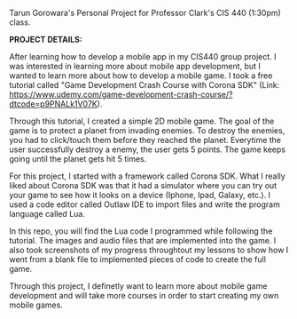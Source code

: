 Tarun Gorowara's Personal Project for Professor Clark's CIS 440 (1:30pm) class.

<b>PROJECT DETAILS:</b>

After learning how to develop a mobile app in my CIS440 group project. I was interested in learning more about mobile app development, but I wanted to learn more about how to develop a mobile game. I took a free tutorial called "Game Development Crash Course with Corona SDK" (Link: https://www.udemy.com/game-development-crash-course/?dtcode=p9PNALk1V07K).

Through this tutorial, I created a simple 2D mobile game. The goal of the game is to protect a planet from invading enemies. To destroy the enemies, you had to click/touch them before they reached the planet. Everytime the user successfully destroy a enemy, the user gets 5 points. The game keeps going until the planet gets hit 5 times.

For this project, I started with a framework called Corona SDK. What I really liked about Corona SDK was that it had a simulator where you can try out your game to see how it looks on a device (Iphone, Ipad, Galaxy, etc.). I used a code editor called Outlaw IDE to import files and write the program language called Lua. 

In this repo, you will find the Lua code I programmed while following the tutorial. The images and audio files that are implemented into the game. I also took screenshots of my progress throughtout my lessons to show how I went from a blank file to implemented pieces of code to create the full game.

Through this project, I definetly want to learn more about mobile game development and will take more courses in order to start creating my own mobile games.
